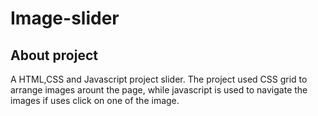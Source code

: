 # Image-slider

## About project
A HTML,CSS and Javascript project slider. The project used CSS grid to arrange images arount the page, while javascript is used to navigate the 
images if uses click on one of the image.
